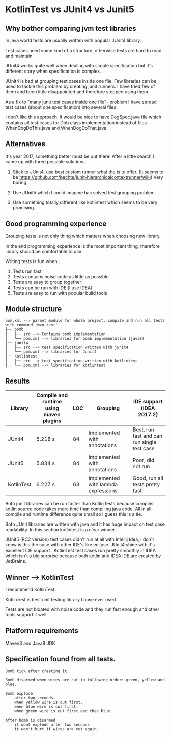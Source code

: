 # KotlinTest vs JUnit4 vs Junit5

## Why bother comparing jvm test libraries

In java world tests are usually written with popular JUnit4 library.

Test cases need some kind of a structure,
otherwise tests are hard to read and maintain.

JUnit4 works quite well when dealing with simple specification
but it's different story when specification is complex.

JUnit4 is bad at grouping test cases inside one file.
Few libraries can be used to tackle this problem by creating junit runners.
I have tried few of them and been little disappointed and therefore stopped using them.

As a fix to "many junit test cases inside one file"- problem I have
spread test cases (about one specification) into several files.

I don't like this approach. It would be nice to have DogSpec.java file
which contains all test cases for Dob class implementation instead of
files WhenDogDoThis.java and WhenDogDoThat.java.

## Alternatives

It's year 2017, something better must be out there!
After a little search I came up with three possible solutions.

1) Stick to JUnit4, use best custom runner what the is to offer.
(It seems to be https://github.com/bechte/junit-hierarchicalcontextrunner/wiki)
Very boring

2) Use JUnit5 which I could imagine has solved test grouping problem.

3) Use something totally different like kotlintest which seems to be very promising.

## Good programming experience

Grouping tests is not only thing which matters when choosing new library.

In the end programming experience is the most important thing,
therefore library should be comfortable to use.

Writing tests is fun when...

1. Tests run fast
1. Tests contains noise code as little as possible
1. Tests are easy to group together
1. Tests can be run with IDE (I use IDEA)
1. Tests are easy to run with popular build tools

## Module structure

```
pom.xml --> parent module for whole project, compile and run all tests with command 'mvn test'
├── bomb
│   ├── src --> Contains bomb implementation
│   └── pom.xml --> libraries for bomb implementation (java8)
├── junit4
│   ├── src --> test specification written with junit4
│   └── pom.xml --> libraries for Junit4
├── kotlintest
│   ├── src --> test specification written with kotlintest
│   └── pom.xml --> libraries for kotlintest
```


## Results

| Library    	| Compile and runtime using maven plugins 	| LOC 	| Grouping                            	| IDE support (IDEA 2017.2)                   	|
|------------	|-----------------------------------------	|-----	|-------------------------------------	|---------------------------------------------	|
| JUnit4     	| 5.218 s                                 	| 84  	| Implemented with annotations        	| Best, run fast and can run single test case 	|
| JUnit5     	| 5.834 s                                 	| 84  	| Implemented with annotations        	| Poor, did not run                           	|
| KotlinTest 	| 6.227 s                                 	| 63  	| Implemented with lambda expressions 	| Good, run all tests pretty fast             	|

Both junit libraries can be run faster than Kotlin tests because compiler
kotlin source code takes more time than compiling java code. All in all
compile and runtime difference quite small so I guess this is a tie.

Both JUnit libraries are written with java and it has huge impact on
test case readability. In this section kotlintest is a clear winner.

JUnit5 (RC2 version) test cases didn't run at all with Intellij Idea,
I don't know is this the case with other IDE's like eclipse.
JUnit4 shine with it's excellent IDE support .
KotlinTest test cases run pretty smoothly in IDEA which isn't a big surprise
because both kotlin and IDEA IDE are created by JetBrains.

## Winner --> KotlinTest

I recommend KotlinTest.

KotlinTest is best unit testing library I have ever used.

Tests are not bloated with noise code and they run fast enough
and other tools support it well.

## Platform requirements
Maven3 and Java8 JDK

## Specification found from all tests.

```
Bomb tick after creating it.

Bomb disarmed when wires are cut in following order: green, yellow and blue.

Bomb explode
    after two seconds.
    when yellow wire is cut first.
    when blue wire is cut first.
    when green wire is cut first and then blue.

After bomb is disarmed
    it wont explode after two seconds
    it won't hurt if wires are cut again.

```

